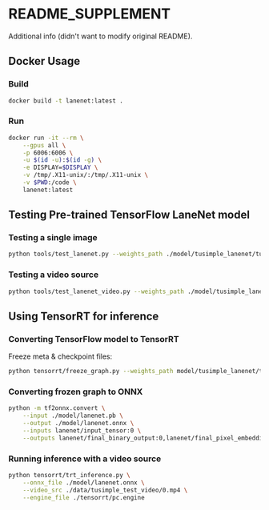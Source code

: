# README_SUPPLEMENT

Additional info (didn't want to modify original README).

## Docker Usage

### Build

```bash
docker build -t lanenet:latest .
```

### Run

```bash
docker run -it --rm \
    --gpus all \
    -p 6006:6006 \
    -u $(id -u):$(id -g) \
    -e DISPLAY=$DISPLAY \
    -v /tmp/.X11-unix/:/tmp/.X11-unix \
    -v $PWD:/code \
    lanenet:latest
```

## Testing Pre-trained TensorFlow LaneNet model

### Testing a single image

```bash
python tools/test_lanenet.py --weights_path ./model/tusimple_lanenet/tusimple_lanenet.ckpt --image_path ./data/tusimple_test_image/0.jpg
```

### Testing a video source

```bash
python tools/test_lanenet_video.py --weights_path ./model/tusimple_lanenet/tusimple_lanenet.ckpt --video_src ./data/tusimple_test_video/0.mp4
```

## Using TensorRT for inference

### Converting TensorFlow model to TensorRT

Freeze meta & checkpoint files:

```bash
python tensorrt/freeze_graph.py --weights_path model/tusimple_lanenet/tusimple_lanenet.ckpt --save_path model/lanenet.pb
```

### Converting frozen graph to ONNX

```bash
python -m tf2onnx.convert \
    --input ./model/lanenet.pb \
    --output ./model/lanenet.onnx \
    --inputs lanenet/input_tensor:0 \
    --outputs lanenet/final_binary_output:0,lanenet/final_pixel_embedding_output:0
```

### Running inference with a video source

```bash
python tensorrt/trt_inference.py \
    --onnx_file ./model/lanenet.onnx \
    --video_src ./data/tusimple_test_video/0.mp4 \
    --engine_file ./tensorrt/pc.engine
```
